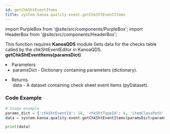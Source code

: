 ```yaml
---
id: getChkShtEventItems
title: system.kanoa.quality.event.getChkShtEventItems
---
```


import PurpleBox from '@site/src/components/PurpleBox';
import HeaderBox from '@site/src/components/HeaderBox';

<PurpleBox>This function requires <b>KanoaQDS</b> module</PurpleBox>
<HeaderBox header="Description">Gets data for the checks table called by the chkShtEventEditor in KanoaQDS.</HeaderBox>
<HeaderBox header="Syntax">
    <b>getChkShtEventItems(paramsDict)</b>
    <li> Parameters <br />
        <ul>
            <li>paramsDict - Dictionary containing parameters (dictionary).</li>
        </ul>
    </li>
    <li> Returns <br />
        <ul>data - A dataset containing check sheet event items (pyDataset).</ul>
    </li>
</HeaderBox>

### Code Example
```python
# Usage example
params_dict = {'chkShtEventId': 18, 'chkShtTypeId': 4, 'itemClassPath': 'some path', 'chkShtStateIds': [1, 2, 3], 'itemId': 45, 'enabled': True}
data = system.kanoa.quality.event.getChkShtEventItems(paramsDict=params_dict)

print(data)